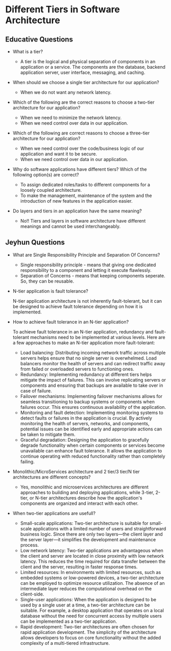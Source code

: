 # Different Tiers in Software Architecture

## Educative Questions

* What is a tier?

	* A tier is the logical and physical separation of components in an application or a service. The components are the database, backend application server, user interface, messaging, and caching.

* When should we choose a single tier architecture for our application?

	* When we do not want any network latency.

* Which of the following are the correct reasons to choose a two-tier architecture for our application?

	* When we need to minimize the network latency.
	* When we need control over data in our application.

* Which of the following are correct reasons to choose a three-tier architecture for our application?

	* When we need control over the code/business logic of our application and want it to be secure.
	* When we need control over data in our application.

* Why do software applications have different tiers? Which of the following option(s) are correct?

	* To assign dedicated roles/tasks to different components for a loosely coupled architecture.
	* To make the management, maintenance of the system and the introduction of new features in the application easier.

* Do layers and tiers in an application have the same meaning?

	* No!! Tiers and layers in software architecture have different meanings and cannot be used interchangeably.

## Jeyhun Questions

* What are Single Responsibility Principle and Separation Of Concerns?
	* Single responsibility principle - means that giving one dedicated responsibility to a component and letting it execute flawlessly.
	* Separation of Concerns - means that keeping components seperate. So, they can be reusable.

* N-tier application is fault tolerance? 
	
	N-tier application architecture is not inherently fault-tolerant, but it can be designed to achieve fault tolerance depending on how it is implemented.

* How to achieve fault tolerance in an N-tier application?
	
	To achieve fault tolerance in an N-tier application, redundancy and fault-tolerant mechanisms need to be implemented at various levels. Here are a few approaches to make an N-tier application more fault-tolerant:
	* Load balancing: Distributing incoming network traffic across multiple servers helps ensure that no single server is overwhelmed. Load balancers monitor the health of servers and can redirect traffic away from failed or overloaded servers to functioning ones.
	* Redundancy: Implementing redundancy at different tiers helps mitigate the impact of failures. This can involve replicating servers or components and ensuring that backups are available to take over in case of failure.
	* Failover mechanisms: Implementing failover mechanisms allows for seamless transitioning to backup systems or components when failures occur. This ensures continuous availability of the application.
	* Monitoring and fault detection: Implementing monitoring systems to detect faults or failures in the application is crucial. By actively monitoring the health of servers, networks, and components, potential issues can be identified early and appropriate actions can be taken to mitigate them.
	* Graceful degradation: Designing the application to gracefully degrade functionality when certain components or services become unavailable can enhance fault tolerance. It allows the application to continue operating with reduced functionality rather than completely failing.

* Monolithic/MicroServices architecture and 2 tier/3 tier/N tier architectures are different concepts?
	* Yes, monolithic and microservices architectures are different approaches to building and deploying applications, while 3-tier, 2-tier, or N-tier architectures describe how the application's components are organized and interact with each other.

* When two-tier applications are usefull?
	* Small-scale applications: Two-tier architecture is suitable for small-scale applications with a limited number of users and straightforward business logic. Since there are only two layers—the client layer and the server layer—it simplifies the development and maintenance process.
	* Low network latency: Two-tier applications are advantageous when the client and server are located in close proximity with low network latency. This reduces the time required for data transfer between the client and the server, resulting in faster response times.
	* Limited resources: In environments with limited resources, such as embedded systems or low-powered devices, a two-tier architecture can be employed to optimize resource utilization. The absence of an intermediate layer reduces the computational overhead on the client-side.
	* Single-user applications: When the application is designed to be used by a single user at a time, a two-tier architecture can be suitable. For example, a desktop application that operates on a local database without the need for concurrent access by multiple users can be implemented as a two-tier application.
	* Rapid development: Two-tier architectures are often chosen for rapid application development. The simplicity of the architecture allows developers to focus on core functionality without the added complexity of a multi-tiered infrastructure.